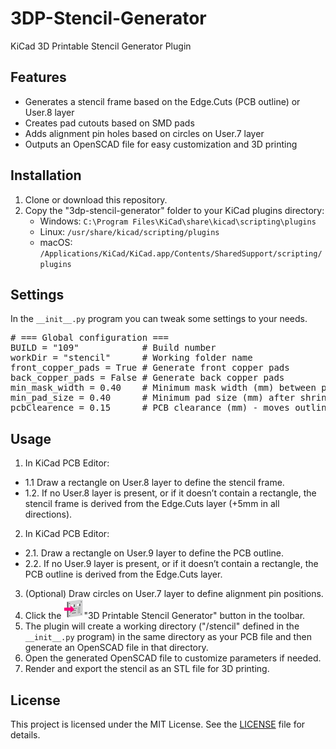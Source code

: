 # 3DP-Stencil-Generator
KiCad 3D Printable Stencil Generator Plugin

## Features

- Generates a stencil frame based on the Edge.Cuts (PCB outline) or User.8 layer
- Creates pad cutouts based on SMD pads
- Adds alignment pin holes based on circles on User.7 layer
- Outputs an OpenSCAD file for easy customization and 3D printing

## Installation

1. Clone or download this repository.
2. Copy the "3dp-stencil-generator" folder to your KiCad plugins directory:
   - Windows: `C:\Program Files\KiCad\share\kicad\scripting\plugins`
   - Linux: `/usr/share/kicad/scripting/plugins`
   - macOS: `/Applications/KiCad/KiCad.app/Contents/SharedSupport/scripting/plugins`

## Settings

In the `__init__.py` program you can tweak some settings to your needs.
<pre>
# === Global configuration ===
BUILD = "109"            # Build number
workDir = "stencil"      # Working folder name
front_copper_pads = True # Generate front copper pads
back_copper_pads = False # Generate back copper pads
min_mask_width = 0.40    # Minimum mask width (mm) between pads
min_pad_size = 0.40      # Minimum pad size (mm) after shrinking
pcbClearence = 0.15      # PCB clearance (mm) - moves outline outward from Edge.Cuts
</pre>

## Usage

1. In KiCad PCB Editor:
  - 1.1 Draw a rectangle on User.8 layer to define the stencil frame.
  - 1.2. If no User.8 layer is present, or if it doesn’t contain a rectangle, the stencil frame is derived from the Edge.Cuts layer (+5mm in all directions).
2. In KiCad PCB Editor:
  - 2.1. Draw a rectangle on User.9 layer to define the PCB outline.
  - 2.2. If no User.9 layer is present, or if it doesn’t contain a rectangle, the PCB outline is derived from the Edge.Cuts layer.
3. (Optional) Draw circles on User.7 layer to define alignment pin positions.
4. Click the ![icon](https://github.com/hugelton/3DP-Stencil-Generator/blob/99ac4820377e08e7fa33e80fa1f7343ff17766b6/3dp-stencil-generator/icon.png)"3D Printable Stencil Generator" button in the toolbar.
5. The plugin will create a working directory ("/stencil" defined in the `__init__.py` program) in the same directory as your PCB file and then generate an OpenSCAD file in that directory.
6. Open the generated OpenSCAD file to customize parameters if needed.
7. Render and export the stencil as an STL file for 3D printing.

## License

This project is licensed under the MIT License. See the [LICENSE](LICENSE) file for details.
